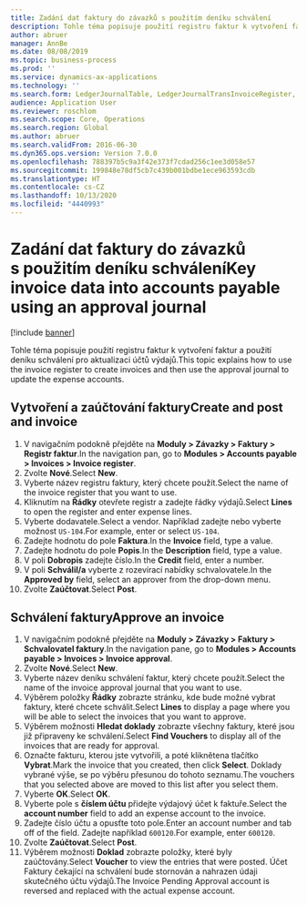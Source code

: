 ```yaml
---
title: Zadání dat faktury do závazků s použitím deníku schválení
description: Tohle téma popisuje použití registru faktur k vytvoření faktur a použití deníku schválení pro aktualizaci účtů výdajů.
author: abruer
manager: AnnBe
ms.date: 08/08/2019
ms.topic: business-process
ms.prod: ''
ms.service: dynamics-ax-applications
ms.technology: ''
ms.search.form: LedgerJournalTable, LedgerJournalTransInvoiceRegister, HcmWorkerLookUp, LedgerJournalTransApprove, LedgerJournalTransApproveFetchVouchers, LedgerTransVoucher
audience: Application User
ms.reviewer: roschlom
ms.search.scope: Core, Operations
ms.search.region: Global
ms.author: abruer
ms.search.validFrom: 2016-06-30
ms.dyn365.ops.version: Version 7.0.0
ms.openlocfilehash: 788397b5c9a3f42e373f7cdad256c1ee3d058e57
ms.sourcegitcommit: 199848e78df5cb7c439b001bdbe1ece963593cdb
ms.translationtype: HT
ms.contentlocale: cs-CZ
ms.lasthandoff: 10/13/2020
ms.locfileid: "4440993"
---
```

# <a name="key-invoice-data-into-accounts-payable-using-an-approval-journal"></a><span data-ttu-id="3d708-103">Zadání dat faktury do závazků s použitím deníku schválení</span><span class="sxs-lookup"><span data-stu-id="3d708-103">Key invoice data into accounts payable using an approval journal</span></span>

[!include [banner](../../includes/banner.md)]

<span data-ttu-id="3d708-104">Tohle téma popisuje použití registru faktur k vytvoření faktur a použití deníku schválení pro aktualizaci účtů výdajů.</span><span class="sxs-lookup"><span data-stu-id="3d708-104">This topic explains how to use the invoice register to create invoices and then use the approval journal to update the expense accounts.</span></span>

## <a name="create-and-post-and-invoice"></a><span data-ttu-id="3d708-105">Vytvoření a zaúčtování faktury</span><span class="sxs-lookup"><span data-stu-id="3d708-105">Create and post and invoice</span></span>
1. <span data-ttu-id="3d708-106">V navigačním podokně přejděte na **Moduly > Závazky > Faktury > Registr faktur**.</span><span class="sxs-lookup"><span data-stu-id="3d708-106">In the navigation pan, go to **Modules > Accounts payable > Invoices > Invoice register**.</span></span>
2. <span data-ttu-id="3d708-107">Zvolte **Nové**.</span><span class="sxs-lookup"><span data-stu-id="3d708-107">Select **New**.</span></span>
3. <span data-ttu-id="3d708-108">Vyberte název registru faktury, který chcete použít.</span><span class="sxs-lookup"><span data-stu-id="3d708-108">Select the name of the invoice register that you want to use.</span></span>
4. <span data-ttu-id="3d708-109">Kliknutím na **Řádky** otevřete registr a zadejte řádky výdajů.</span><span class="sxs-lookup"><span data-stu-id="3d708-109">Select **Lines** to open the register and enter expense lines.</span></span>
5. <span data-ttu-id="3d708-110">Vyberte dodavatele.</span><span class="sxs-lookup"><span data-stu-id="3d708-110">Select a vendor.</span></span> <span data-ttu-id="3d708-111">Například zadejte nebo vyberte možnost `US-104`.</span><span class="sxs-lookup"><span data-stu-id="3d708-111">For example, enter or select `US-104`.</span></span>
6. <span data-ttu-id="3d708-112">Zadejte hodnotu do pole **Faktura**.</span><span class="sxs-lookup"><span data-stu-id="3d708-112">In the **Invoice** field, type a value.</span></span>
7. <span data-ttu-id="3d708-113">Zadejte hodnotu do pole **Popis**.</span><span class="sxs-lookup"><span data-stu-id="3d708-113">In the **Description** field, type a value.</span></span>
8. <span data-ttu-id="3d708-114">V poli **Dobropis** zadejte číslo.</span><span class="sxs-lookup"><span data-stu-id="3d708-114">In the **Credit** field, enter a number.</span></span>
9. <span data-ttu-id="3d708-115">V poli **Schválil/a** vyberte z rozevírací nabídky schvalovatele.</span><span class="sxs-lookup"><span data-stu-id="3d708-115">In the **Approved by** field, select an approver from the drop-down menu.</span></span>
10. <span data-ttu-id="3d708-116">Zvolte **Zaúčtovat**.</span><span class="sxs-lookup"><span data-stu-id="3d708-116">Select **Post**.</span></span>

## <a name="approve-an-invoice"></a><span data-ttu-id="3d708-117">Schválení faktury</span><span class="sxs-lookup"><span data-stu-id="3d708-117">Approve an invoice</span></span>
1. <span data-ttu-id="3d708-118">V navigačním podokně přejděte na **Moduly > Závazky > Faktury > Schvalovatel faktury**.</span><span class="sxs-lookup"><span data-stu-id="3d708-118">In the navigation pane, go to **Modules > Accounts payable > Invoices > Invoice approval**.</span></span>
2. <span data-ttu-id="3d708-119">Zvolte **Nové**.</span><span class="sxs-lookup"><span data-stu-id="3d708-119">Select **New**.</span></span>
3. <span data-ttu-id="3d708-120">Vyberte název deníku schválení faktur, který chcete použít.</span><span class="sxs-lookup"><span data-stu-id="3d708-120">Select the name of the invoice approval journal that you want to use.</span></span>
4. <span data-ttu-id="3d708-121">Výběrem položky **Řádky** zobrazte stránku, kde bude možné vybrat faktury, které chcete schválit.</span><span class="sxs-lookup"><span data-stu-id="3d708-121">Select **Lines** to display a page where you will be able to select the invoices that you want to approve.</span></span>
5. <span data-ttu-id="3d708-122">Výběrem možnosti **Hledat doklady** zobrazte všechny faktury, které jsou již připraveny ke schválení.</span><span class="sxs-lookup"><span data-stu-id="3d708-122">Select **Find Vouchers** to display all of the invoices that are ready for approval.</span></span>
6. <span data-ttu-id="3d708-123">Označte fakturu, kterou jste vytvořili, a poté kliknětena tlačítko **Vybrat**.</span><span class="sxs-lookup"><span data-stu-id="3d708-123">Mark the invoice that you created, then click **Select**.</span></span> <span data-ttu-id="3d708-124">Doklady vybrané výše, se po výběru přesunou do tohoto seznamu.</span><span class="sxs-lookup"><span data-stu-id="3d708-124">The vouchers that you selected above are moved to this list after you select them.</span></span>  
7. <span data-ttu-id="3d708-125">Vyberte **OK**.</span><span class="sxs-lookup"><span data-stu-id="3d708-125">Select **OK**.</span></span>
8. <span data-ttu-id="3d708-126">Vyberte pole s **číslem účtu** přidejte výdajový účet k faktuře.</span><span class="sxs-lookup"><span data-stu-id="3d708-126">Select the **account number** field to add an expense account to the invoice.</span></span>
9. <span data-ttu-id="3d708-127">Zadejte číslo účtu a opusťte toto pole.</span><span class="sxs-lookup"><span data-stu-id="3d708-127">Enter an account number and tab off of the field.</span></span> <span data-ttu-id="3d708-128">Zadejte například `600120`.</span><span class="sxs-lookup"><span data-stu-id="3d708-128">For example, enter `600120`.</span></span>
10. <span data-ttu-id="3d708-129">Zvolte **Zaúčtovat**.</span><span class="sxs-lookup"><span data-stu-id="3d708-129">Select **Post**.</span></span>
11. <span data-ttu-id="3d708-130">Výběrem možnosti **Doklad** zobrazte položky, které byly zaúčtovány.</span><span class="sxs-lookup"><span data-stu-id="3d708-130">Select **Voucher** to view the entries that were posted.</span></span> <span data-ttu-id="3d708-131">Účet Faktury čekající na schválení bude stornován a nahrazen údaji skutečného účtu výdajů.</span><span class="sxs-lookup"><span data-stu-id="3d708-131">The Invoice Pending Approval account is reversed and replaced with the actual expense account.</span></span>  

